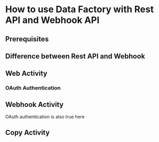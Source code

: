 # How to use Data Factory with Rest API and Webhook API
## Prerequisites
## Difference between Rest API and Webhook
## Web Activity
### OAuth Authentication
## Webhook Activity
OAuth authentication is also true here
## Copy Activity
